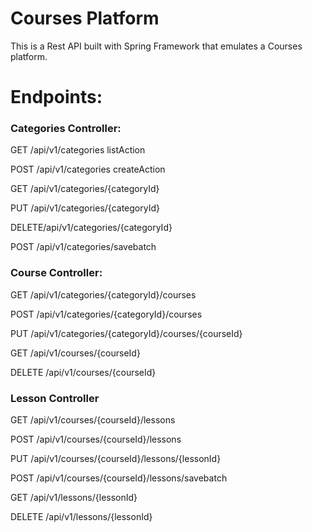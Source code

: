 # Courses Platform

This is a Rest API built with Spring Framework that emulates a Courses platform. 

# Endpoints: 

### Categories Controller:

GET /api/v1/categories listAction

POST /api/v1/categories createAction

GET /api/v1/categories/{categoryId}     

PUT /api/v1/categories/{categoryId}     

DELETE/api/v1/categories/{categoryId}   

POST /api/v1/categories/savebatch       



### Course Controller:

GET /api/v1/categories/{categoryId}/courses 

POST /api/v1/categories/{categoryId}/courses 

PUT /api/v1/categories/{categoryId}/courses/{courseId} 

GET /api/v1/courses/{courseId} 

DELETE /api/v1/courses/{courseId} 


### Lesson Controller

GET /api/v1/courses/{courseId}/lessons 

POST /api/v1/courses/{courseId}/lessons 

PUT /api/v1/courses/{courseId}/lessons/{lessonId} 

POST /api/v1/courses/{courseId}/lessons/savebatch 

GET /api/v1/lessons/{lessonId} 

DELETE /api/v1/lessons/{lessonId} 
